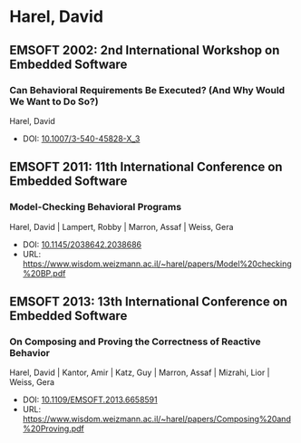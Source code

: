 # Harel, David

## EMSOFT 2002: 2nd International Workshop on Embedded Software

### Can Behavioral Requirements Be Executed? (And Why Would We Want to Do So?)
Harel, David
* DOI: [10.1007/3-540-45828-X_3](https://doi.org/10.1007/3-540-45828-X_3)

## EMSOFT 2011: 11th International Conference on Embedded Software

### Model-Checking Behavioral Programs
Harel, David | Lampert, Robby | Marron, Assaf | Weiss, Gera
* DOI: [10.1145/2038642.2038686](https://doi.org/10.1145/2038642.2038686)
* URL: <https://www.wisdom.weizmann.ac.il/~harel/papers/Model%20checking%20BP.pdf>

## EMSOFT 2013: 13th International Conference on Embedded Software

### On Composing and Proving the Correctness of Reactive Behavior
Harel, David | Kantor, Amir | Katz, Guy | Marron, Assaf | Mizrahi, Lior | Weiss, Gera
* DOI: [10.1109/EMSOFT.2013.6658591](https://doi.org/10.1109/EMSOFT.2013.6658591)
* URL: <https://www.wisdom.weizmann.ac.il/~harel/papers/Composing%20and%20Proving.pdf>


